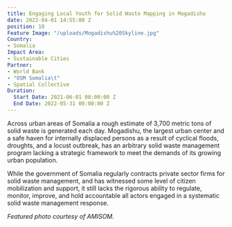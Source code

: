 ```yaml
---
title: Engaging Local Youth for Solid Waste Mapping in Mogadishu
date: 2022-04-01 14:55:00 Z
position: 10
Feature Image: "/uploads/Mogadishu%20Skyline.jpg"
Country:
- Somalia
Impact Area:
- Sustainable Cities
Partner:
- World Bank
- "OSM Somalia\t"
- Spatial Collective
Duration:
  Start Date: 2021-06-01 00:00:00 Z
  End Date: 2022-05-31 00:00:00 Z
---
```


Across urban areas of Somalia a rough estimate of 3,700 metric tons of solid waste is generated each day. Mogadishu, the largest urban center and a safe haven for internally displaced persons as a result of cyclical floods, droughts, and a locust outbreak, has an arbitrary solid waste management program lacking a strategic framework to meet the demands of its growing urban population. 

While the government of Somalia regularly contracts private sector firms for solid waste management, and has witnessed some level of citizen mobilization and support, it still lacks the rigorous ability to regulate, monitor, improve, and hold accountable all actors engaged in a systematic solid waste management response.

*Featured photo courtesy of AMISOM.*